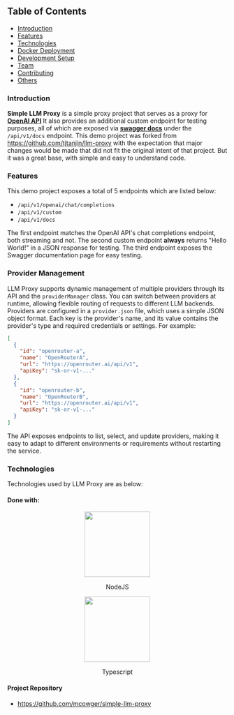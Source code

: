 ## Table of Contents
* [Introduction](#introduction)
* [Features](#features)
* [Technologies](#technologies)
* [Docker Deployment](#docker-deployment)
* [Development Setup](#development-setup)
* [Team](#team)
* [Contributing](#contributing)
* [Others](#others)

### Introduction
**Simple LLM Proxy** is a simple proxy project that serves as a proxy for [**OpenAI API**](https://platform.openai.com/)  It also provides an additional custom endpoint for testing purposes, all of which are exposed via [**swagger docs**](https://swagger.io/docs/) under the `/api/v1/docs` endpoint. This demo project was forked from https://github.com/tjtanjin/llm-proxy with the expectation that major changes would be made that did not fit the original intent of that project.  But it was a great base, with simple and easy to understand code.


### Features
This demo project exposes a total of 5 endpoints which are listed below:

- `/api/v1/openai/chat/completions`
- `/api/v1/custom`
- `/api/v1/docs`

The first endpoint matches the OpenAI API's chat completions endpoint, both streaming and not. The second custom endpoint **always** returns "Hello World!" in a JSON response for testing. The third endpoint exposes the Swagger documentation page for easy testing.

### Provider Management

LLM Proxy supports dynamic management of multiple providers through its API and the `providerManager` class. You can switch between providers at runtime, allowing flexible routing of requests to different LLM backends. Providers are configured in a `provider.json` file, which uses a simple JSON object format. Each key is the provider's name, and its value contains the provider's type and required credentials or settings. For example:

```json
[
  {
    "id": "openrouter-a",
    "name": "OpenRouterA",
    "url": "https://openrouter.ai/api/v1",
    "apiKey": "sk-or-v1-..."
  },
  {
    "id": "openrouter-b",
    "name": "OpenRouterB",
    "url": "https://openrouter.ai/api/v1",
    "apiKey": "sk-or-v1-..."
  }
]

```

The API exposes endpoints to list, select, and update providers, making it easy to adapt to different environments or requirements without restarting the service.

### Technologies
Technologies used by LLM Proxy are as below:

#### Done with:

<p align="center">
  <img height="150" width="150" src="https://static-00.iconduck.com/assets.00/node-js-icon-454x512-nztofx17.png" />
</p>
<p align="center">
NodeJS
</p>
<p align="center">
  <img height="150" width="150" src="https://upload.wikimedia.org/wikipedia/commons/thumb/4/4c/Typescript_logo_2020.svg/2048px-Typescript_logo_2020.svg.png" />
</p>
<p align="center">
Typescript
</p>

#### Project Repository
- https://github.com/mcowger/simple-llm-proxy

